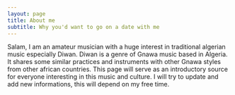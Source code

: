 ```yaml
---
layout: page
title: About me
subtitle: Why you'd want to go on a date with me
---
```


Salam, I am an amateur musician with a huge interest in traditional algerian music especially Diwan. Diwan is a genre of Gnawa music based in Algeria. It shares some similar practices and instruments with other Gnawa styles from other african countries. This page will serve as an introductory source for everyone interesting in this music and culture. I will try to update and add new informations, this will depend on my free time.

